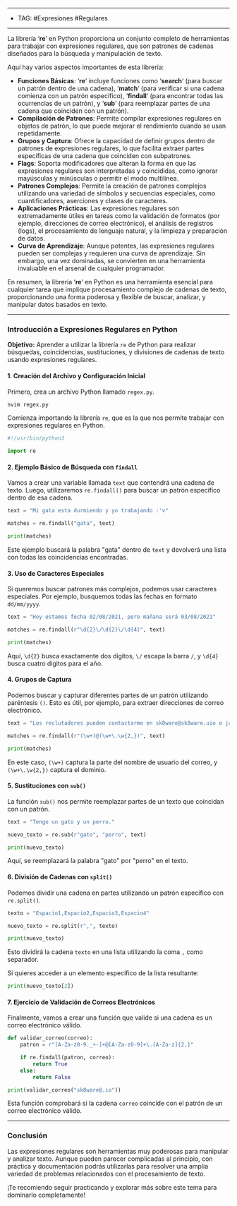 
----
- TAG: #Expresiones #Regulares
----
La librería ‘**re**‘ en Python proporciona un conjunto completo de herramientas para trabajar con expresiones regulares, que son patrones de cadenas diseñados para la búsqueda y manipulación de texto.

Aquí hay varios aspectos importantes de esta librería:

- **Funciones Básicas**: ‘**re**‘ incluye funciones como ‘**search**‘ (para buscar un patrón dentro de una cadena), ‘**match**‘ (para verificar si una cadena comienza con un patrón específico), ‘**findall**‘ (para encontrar todas las ocurrencias de un patrón), y ‘**sub**‘ (para reemplazar partes de una cadena que coinciden con un patrón).
- **Compilación de Patrones**: Permite compilar expresiones regulares en objetos de patrón, lo que puede mejorar el rendimiento cuando se usan repetidamente.
- **Grupos y Captura**: Ofrece la capacidad de definir grupos dentro de patrones de expresiones regulares, lo que facilita extraer partes específicas de una cadena que coinciden con subpatrones.
- **Flags**: Soporta modificadores que alteran la forma en que las expresiones regulares son interpretadas y coincididas, como ignorar mayúsculas y minúsculas o permitir el modo multilínea.
- **Patrones Complejos**: Permite la creación de patrones complejos utilizando una variedad de símbolos y secuencias especiales, como cuantificadores, aserciones y clases de caracteres.
- **Aplicaciones Prácticas**: Las expresiones regulares son extremadamente útiles en tareas como la validación de formatos (por ejemplo, direcciones de correo electrónico), el análisis de registros (logs), el procesamiento de lenguaje natural, y la limpieza y preparación de datos.
- **Curva de Aprendizaje**: Aunque potentes, las expresiones regulares pueden ser complejas y requieren una curva de aprendizaje. Sin embargo, una vez dominadas, se convierten en una herramienta invaluable en el arsenal de cualquier programador.

En resumen, la librería ‘**re**‘ en Python es una herramienta esencial para cualquier tarea que implique procesamiento complejo de cadenas de texto, proporcionando una forma poderosa y flexible de buscar, analizar, y manipular datos basados en texto.

---

### Introducción a Expresiones Regulares en Python

**Objetivo:** Aprender a utilizar la librería `re` de Python para realizar búsquedas, coincidencias, sustituciones, y divisiones de cadenas de texto usando expresiones regulares.

#### 1. Creación del Archivo y Configuración Inicial

Primero, crea un archivo Python llamado `regex.py`.

```bash
nvim regex.py
```

Comienza importando la librería `re`, que es la que nos permite trabajar con expresiones regulares en Python.

```python
#!/usr/bin/python3

import re
```

#### 2. Ejemplo Básico de Búsqueda con `findall`

Vamos a crear una variable llamada `text` que contendrá una cadena de texto. Luego, utilizaremos `re.findall()` para buscar un patrón específico dentro de esa cadena.

```python
text = "Mi gata esta durmiendo y yo trabajando :'v"

matches = re.findall("gata", text)

print(matches)
```

Este ejemplo buscará la palabra "gata" dentro de `text` y devolverá una lista con todas las coincidencias encontradas.

#### 3. Uso de Caracteres Especiales

Si queremos buscar patrones más complejos, podemos usar caracteres especiales. Por ejemplo, busquemos todas las fechas en formato `dd/mm/yyyy`.

```python
text = "Hoy estamos fecha 02/08/2021, pero mañana será 03/08/2021"

matches = re.findall(r"\d{2}\/\d{2}\/\d{4}", text)

print(matches)
```

Aquí, `\d{2}` busca exactamente dos dígitos, `\/` escapa la barra `/`, y `\d{4}` busca cuatro dígitos para el año.

#### 4. Grupos de Captura

Podemos buscar y capturar diferentes partes de un patrón utilizando paréntesis `()`. Esto es útil, por ejemplo, para extraer direcciones de correo electrónico.

```python
text = "Los reclutadores pueden contactarme en sk8ware@sk8ware.uio o jalapeño@añijole.com"

matches = re.findall(r"(\w+)@(\w+\.\w{2,})", text)

print(matches)
```

En este caso, `(\w+)` captura la parte del nombre de usuario del correo, y `(\w+\.\w{2,})` captura el dominio.

#### 5. Sustituciones con `sub()`

La función `sub()` nos permite reemplazar partes de un texto que coincidan con un patrón.

```python
text = "Tengo un gato y un perro."

nuevo_texto = re.sub(r"gato", "perro", text)

print(nuevo_texto)
```

Aquí, se reemplazará la palabra "gato" por "perro" en el texto.

#### 6. División de Cadenas con `split()`

Podemos dividir una cadena en partes utilizando un patrón específico con `re.split()`.

```python
texto = "Espacio1,Espacio2,Espacio3,Espacio4"

nuevo_texto = re.split(r",", texto)

print(nuevo_texto)
```

Esto dividirá la cadena `texto` en una lista utilizando la coma `,` como separador.

Si quieres acceder a un elemento específico de la lista resultante:

```python
print(nuevo_texto[2])
```

#### 7. Ejercicio de Validación de Correos Electrónicos

Finalmente, vamos a crear una función que valide si una cadena es un correo electrónico válido.

```python
def validar_correo(correo):
    patron = r"[A-Za-z0-9._+-]+@[A-Za-z0-9]+\.[A-Za-z]{2,}"

    if re.findall(patron, correo):
        return True
    else:
        return False

print(validar_correo("sk8ware@.io"))
```

Esta función comprobará si la cadena `correo` coincide con el patrón de un correo electrónico válido.

---

### Conclusión

Las expresiones regulares son herramientas muy poderosas para manipular y analizar texto. Aunque pueden parecer complicadas al principio, con práctica y documentación podrás utilizarlas para resolver una amplia variedad de problemas relacionados con el procesamiento de texto.

¡Te recomiendo seguir practicando y explorar más sobre este tema para dominarlo completamente!